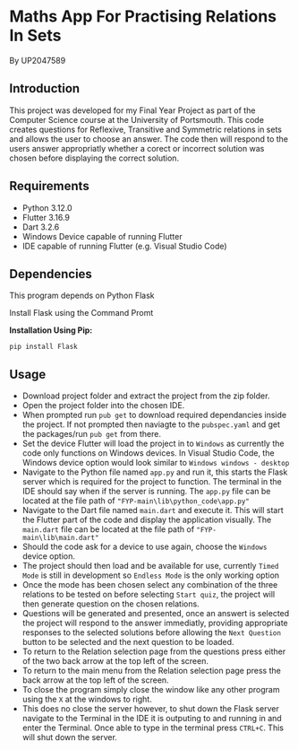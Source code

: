 # Maths App For Practising Relations In Sets

By UP2047589

## Introduction

This project was developed for my Final Year Project as part of the Computer Science course at the University of Portsmouth.
This code creates questions for Reflexive, Transitive and Symmetric relations in sets and allows the user to choose an answer.
The code then will respond to the users answer appropriatly whether a corect or incorrect solution was chosen before displaying the correct solution.

## Requirements

* Python 3.12.0
* Flutter 3.16.9
* Dart 3.2.6
* Windows Device capable of running Flutter
* IDE capable of running Flutter (e.g. Visual Studio Code)

## Dependencies

This program depends on Python Flask

Install Flask using the Command Promt

**Installation Using Pip:**

`pip install Flask`

## Usage

- Download project folder and extract the project from the zip folder.
- Open the project folder into the chosen IDE.
- When prompted run `pub get` to download required dependancies inside the project. If not prompted then naviagte to the `pubspec.yaml` and get the packages/run `pub get` from there.
- Set the device Flutter will load the project in to `Windows` as currently the code only functions on Windows devices. In Visual Studio Code, the Windows device option would look similar to <code>Windows <quote>windows - desktop</quote></code>
- Navigate to the Python file named `app.py` and run it, this starts the Flask server which is required for the project to function. The terminal in the IDE should say when if the server is running. The `app.py` file can be located at the file path of `"FYP-main\lib\python_code\app.py"`
- Navigate to the Dart file named `main.dart` and execute it. This will start the Flutter part of the code and display the application visually. The `main.dart` file can be located at the file path of `"FYP-main\lib\main.dart"`
- Should the code ask for a device to use again, choose the `Windows` device option.
- The project should then load and be available for use, currently `Timed Mode` is still in development so `Endless Mode` is the only working option
- Once the mode has been chosen select any combination of the three relations to be tested on before selecting `Start quiz`, the project will then generate question on the chosen relations.
- Questions will be generated and presented, once an answert is selected the project will respond to the answer immediatly, providing appropriate responses to the selected solutions before allowing the `Next Question` button to be selected and the next question to be loaded.
- To return to the Relation selection page from the questions press either of the two back arrow at the top left of the screen.
- To return to the main menu from the Relation selection page press the back arrow at the top left of the screen.
- To close the program simply close the window like any other program using the `X` at the windows to right.
- This does no close the server however, to shut down the Flask server navigate to the Terminal in the IDE it is outputing to and running in and enter the Terminal. Once able to type in the terminal press `CTRL+C`. This will shut down the server.



